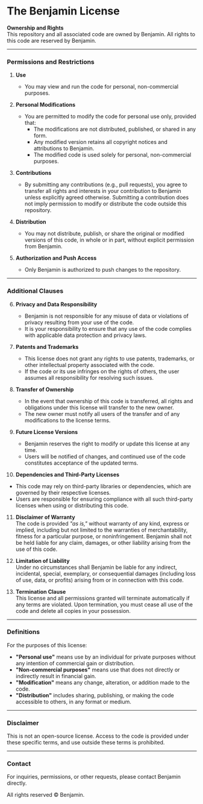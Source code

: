 # **The Benjamin License**

**Ownership and Rights**  
This repository and all associated code are owned by Benjamin. All rights to this code are reserved by Benjamin.

---

### **Permissions and Restrictions**

1. **Use**  
   - You may view and run the code for personal, non-commercial purposes.  

2. **Personal Modifications**  
   - You are permitted to modify the code for personal use only, provided that:  
     - The modifications are not distributed, published, or shared in any form.  
     - Any modified version retains all copyright notices and attributions to Benjamin.  
     - The modified code is used solely for personal, non-commercial purposes.  

3. **Contributions**  
   - By submitting any contributions (e.g., pull requests), you agree to transfer all rights and interests in your contribution to Benjamin unless explicitly agreed otherwise. Submitting a contribution does not imply permission to modify or distribute the code outside this repository.  

4. **Distribution**  
   - You may not distribute, publish, or share the original or modified versions of this code, in whole or in part, without explicit permission from Benjamin.  

5. **Authorization and Push Access**  
   - Only Benjamin is authorized to push changes to the repository.  

---

### **Additional Clauses**

6. **Privacy and Data Responsibility**  
   - Benjamin is not responsible for any misuse of data or violations of privacy resulting from your use of the code.  
   - It is your responsibility to ensure that any use of the code complies with applicable data protection and privacy laws.  

7. **Patents and Trademarks**  
   - This license does not grant any rights to use patents, trademarks, or other intellectual property associated with the code.  
   - If the code or its use infringes on the rights of others, the user assumes all responsibility for resolving such issues.  

8. **Transfer of Ownership**  
   - In the event that ownership of this code is transferred, all rights and obligations under this license will transfer to the new owner.  
   - The new owner must notify all users of the transfer and of any modifications to the license terms.  

9. **Future License Versions**  
   - Benjamin reserves the right to modify or update this license at any time.  
   - Users will be notified of changes, and continued use of the code constitutes acceptance of the updated terms.  

10. **Dependencies and Third-Party Licenses**  
   - This code may rely on third-party libraries or dependencies, which are governed by their respective licenses.  
   - Users are responsible for ensuring compliance with all such third-party licenses when using or distributing this code.  

11. **Disclaimer of Warranty**  
   The code is provided *"as is,"* without warranty of any kind, express or implied, including but not limited to the warranties of merchantability, fitness for a particular purpose, or noninfringement. Benjamin shall not be held liable for any claim, damages, or other liability arising from the use of this code.  

12. **Limitation of Liability**  
   Under no circumstances shall Benjamin be liable for any indirect, incidental, special, exemplary, or consequential damages (including loss of use, data, or profits) arising from or in connection with this code.  

13. **Termination Clause**  
   This license and all permissions granted will terminate automatically if any terms are violated. Upon termination, you must cease all use of the code and delete all copies in your possession.  

---

### **Definitions**  
For the purposes of this license:  
- **"Personal use"** means use by an individual for private purposes without any intention of commercial gain or distribution.  
- **"Non-commercial purposes"** means use that does not directly or indirectly result in financial gain.  
- **"Modification"** means any change, alteration, or addition made to the code.  
- **"Distribution"** includes sharing, publishing, or making the code accessible to others, in any format or medium.  

---

### **Disclaimer**  
This is not an open-source license. Access to the code is provided under these specific terms, and use outside these terms is prohibited.  

---

### **Contact**  
For inquiries, permissions, or other requests, please contact Benjamin directly.  

All rights reserved © Benjamin.  
